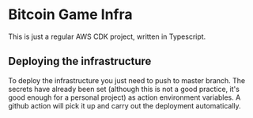# Bitcoin Game Infra

This is just a regular AWS CDK project, written in Typescript.

## Deploying the infrastructure

To deploy the infrastructure you just need to push to master branch. The secrets have already been
set (although this is not a good practice, it's good enough for a personal project) as action
environment variables. A github action will pick it up and carry out the deployment automatically.
